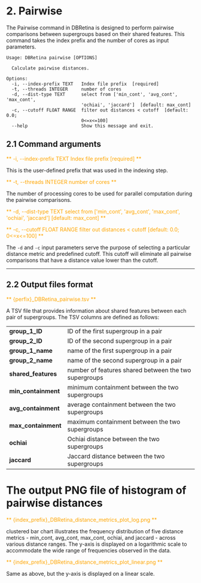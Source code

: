 # 2. Pairwise

The Pairwise command in DBRetina is designed to perform pairwise comparisons between supergroups based on their shared features. This command takes the index prefix and the number of cores as input parameters.


```
Usage: DBRetina pairwise [OPTIONS]

  Calculate pairwise distances.

Options:
  -i, --index-prefix TEXT   Index file prefix  [required]
  -t, --threads INTEGER     number of cores
  -d, --dist-type TEXT      select from ['min_cont', 'avg_cont', 'max_cont',
                            'ochiai', 'jaccard']  [default: max_cont]
  -c, --cutoff FLOAT RANGE  filter out distances < cutoff  [default: 0.0;
                            0<=x<=100]
  --help                    Show this message and exit.
```

## 2.1 Command arguments

<span style="color:orange;">** -i, --index-prefix TEXT  Index file prefix  [required] **</span>

This is the user-defined prefix that was used in the indexing step.

<span style="color:orange;">** -t, --threads INTEGER    number of cores **</span>

The number of processing cores to be used for parallel computation during the pairwise comparisons.

<span style="color:orange;">** -d, --dist-type TEXT     select from ['min_cont', 'avg_cont', 'max_cont', 'ochiai', 'jaccard']  [default: max_cont] **</span>

<span style="color:orange;">** -c, --cutoff FLOAT RANGE filter out distances < cutoff  [default: 0.0; 0<=x<=100] **</span>

The `-d` and `-c` input parameters serve the purpose of selecting a particular distance metric and predefined cutoff. This cutoff will eliminate all pairwise comparisons that have a distance value lower than the cutoff.

---

## 2.2 Output files format

<span style="color:orange;">** {perfix}_DBRetina_pairwise.tsv **</span>

A TSV file that provides information about shared features between each pair of supergroups. The TSV columns are defined as follows:


<table>
  <tbody>
    <tr>
      <td><strong>group_1_ID</strong></td>
      <td>ID of the first supergroup in a pair</td>
    </tr>
    <tr>
      <td><strong>group_2_ID</strong></td>
      <td>ID of the second supergroup in a pair</td>
    </tr>
    <tr>
      <td><strong>group_1_name</strong></td>
      <td>name of the first supergroup in a pair</td>
    </tr>
    <tr>
      <td><strong>group_2_name</strong></td>
      <td>name of the second supergroup in a pair</td>
    </tr>
    <tr>
      <td><strong>shared_features</strong></td>
      <td>number of features shared between the two supergroups</td>
    </tr>
    <tr>
      <td><strong>min_containment</strong></td>
      <td>minimum containment between the two supergroups</td>
    </tr>
    <tr>
      <td><strong>avg_containment</strong></td>
      <td>average containment between the two supergroups</td>
    </tr>
    <tr>
      <td><strong>max_containment</strong></td>
      <td>maximum containment between the two supergroups</td>
    </tr>
    <tr>
      <td><strong>ochiai</strong></td>
      <td>Ochiai distance between the two supergroups</td>
    </tr>
    <tr>
      <td><strong>jaccard</strong></td>
      <td>Jaccard distance between the two supergroups</td>
    </tr>
  </tbody>
</table>


# The output PNG file of histogram of pairwise distances

<span style="color:orange;">** {index_prefix}_DBRetina_distance_metrics_plot_log.png **</span>

clustered bar chart illustrates the frequency distribution of five distance metrics - min_cont, avg_cont, max_cont, ochiai, and jaccard - across various distance ranges. The y-axis is displayed on a logarithmic scale to accommodate the wide range of frequencies observed in the data.

<span style="color:orange;">** {index_prefix}_DBRetina_distance_metrics_plot_linear.png **</span>

Same as above, but the y-axis is displayed on a linear scale.